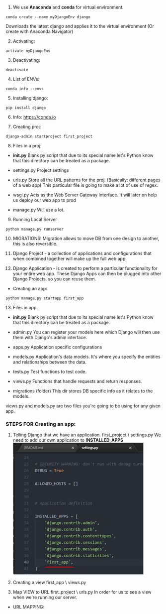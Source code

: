1. We use **Anaconda** and **conda** for virtual environment.
```
conda create --name myDjangoEnv django
```
Downloads the latest django and applies it to the virtual environment
(Or create with Anaconda Navigator)

2. Activating:
```
activate myDjangoEnv
```

3. Deactivating:
```
deactivate
```

4. List of ENVs:
```
conda info --envs
```

5. Installing django:
```
pip install django
```

6. Info:
https://conda.io

7. Creating proj:
```
django-admin startproject first_project
```

8. Files in a proj:
- __init.py__
Blank py script that due to its special name let's Python know that
this directory can be treated as a package.

- settings.py
Project settings

- urls.py
Store all the URL patterns for the proj. (Basically: different pages of
a web app) This particular file is going to make a lot of use of regex.

- wsgi.py
Acts as the Web Server Gateway Interface. It will later on help us deploy
our web app to prod

- manage.py
Will use a lot.

9. Running Local Server
```
python manage.py runserver
```


10. MIGRATIONS!
Migration allows to move DB from one design to another, this is
also reversible.


11. Django Project - a collection of applications and configurations that
when combined together will make up the full web app.

12. Django Application - is created to perform a particular functionality
for your entire web app.
These Django Apps can then be plugged into other Django Projects, so you
can reuse them.

- Creating an app:
```
python manage.py startapp first_app
```

13. Files in app:
- __init.py__
Blank py script that due to its special name let's Python know that
this directory can be treated as a package.

- admin.py
You can register your models here which Django will then use them with
Django's admin interface.

- apps.py
Application specific configurations

- models.py
Application's data models. It's where you specify the entities and
relationships between the data.

- tests.py
Test functions to test code.

- views.py
Functions that handle requests and return responses.

- migrations (folder)
This dir stores DB specific info as it relates to the models.  

views.py and models.py are two files you're going to be using for any given app.



### STEPS FOR Creating an app:
1. Telling Django that we have an application.
first_project \ settings.py
We need to add our own application to **INSTALLED_APPS**  
![installed_apps](installed_apps.PNG)

2. Creating a view
first_app \ views.py

3. Map VIEW to URL
first_project \ urls.py
In order for us to see a view when we're running our server.

- URL MAPPING:
